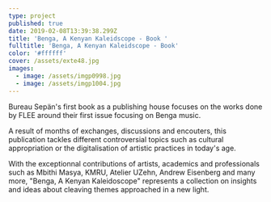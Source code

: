 ```yaml
---
type: project
published: true
date: 2019-02-08T13:39:38.299Z
title: 'Benga, A Kenyan Kaleidscope - Book '
fulltitle: 'Benga, A Kenyan Kaleidscope - Book'
color: '#ffffff'
cover: /assets/exte48.jpg
images:
  - image: /assets/imgp0998.jpg
  - image: /assets/imgp1004.jpg
---
```

Bureau Sepän's first book as a publishing house focuses on the works done by FLEE around their first issue focusing on Benga music.

A result of months of exchanges, discussions and encouters, this publication tackles different controversial topics such as cultural appropriation or the digitalisation of artistic practices in today's age. 

With the exceptionnal contributions of artists, academics and professionals such as Mbithi Masya, KMRU, Atelier UZehn, Andrew Eisenberg and many more, "Benga, A Kenyan Kaleidoscope" represents a collection on insights and ideas about cleaving themes approached in a new light.
